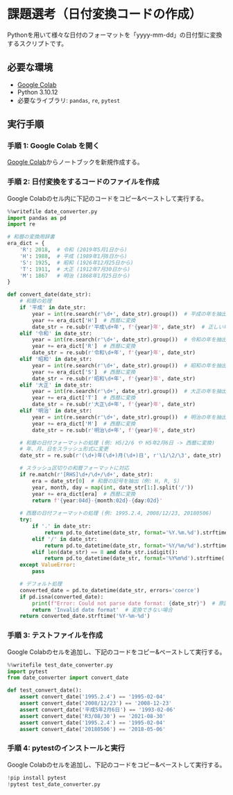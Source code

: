 # 課題選考（日付変換コードの作成）
Pythonを用いて様々な日付のフォーマットを「yyyy-mm-dd」の日付型に変換するスクリプトです。

## 必要な環境
- [Google Colab](https://colab.research.google.com/)
- Python 3.10.12
- 必要なライブラリ: `pandas`, `re`, `pytest`

## 実行手順
### 手順 1: Google Colab を開く
[Google Colab](https://colab.research.google.com/)からノートブックを新規作成する。

### 手順 2: 日付変換をするコードのファイルを作成
Google Colabのセル内に下記のコードをコピー&ペーストして実行する。
```python
%%writefile date_converter.py
import pandas as pd
import re

# 和暦の変換用辞書
era_dict = {
    'R': 2018,  # 令和 (2019年5月1日から)
    'H': 1988,  # 平成 (1989年1月8日から)
    'S': 1925,  # 昭和 (1926年12月25日から)
    'T': 1911,  # 大正 (1912年7月30日から)
    'M': 1867   # 明治 (1868年1月25日から)
}

def convert_date(date_str):
    # 和暦の処理
    if '平成' in date_str:
        year = int(re.search(r'\d+', date_str).group())  # 平成の年を抽出
        year += era_dict['H']  # 西暦に変換
        date_str = re.sub(r'平成\d+年', f'{year}年', date_str)  # 正しい年を置換
    elif '令和' in date_str:
        year = int(re.search(r'\d+', date_str).group())  # 令和の年を抽出
        year += era_dict['R']  # 西暦に変換
        date_str = re.sub(r'令和\d+年', f'{year}年', date_str)
    elif '昭和' in date_str:
        year = int(re.search(r'\d+', date_str).group())  # 昭和の年を抽出
        year += era_dict['S']  # 西暦に変換
        date_str = re.sub(r'昭和\d+年', f'{year}年', date_str)
    elif '大正' in date_str:
        year = int(re.search(r'\d+', date_str).group())  # 大正の年を抽出
        year += era_dict['T']  # 西暦に変換
        date_str = re.sub(r'大正\d+年', f'{year}年', date_str)
    elif '明治' in date_str:
        year = int(re.search(r'\d+', date_str).group())  # 明治の年を抽出
        year += era_dict['M']  # 西暦に変換
        date_str = re.sub(r'明治\d+年', f'{year}年', date_str)

    # 和暦の日付フォーマットの処理 (例: H5/2/6 や H5年2月6日 -> 西暦に変換)
    # 年、月、日をスラッシュ形式に変更
    date_str = re.sub(r'(\d+)年(\d+)月(\d+)日', r'\1/\2/\3', date_str)

    # スラッシュ区切りの和暦フォーマットに対応
    if re.match(r'[RHS]\d+/\d+/\d+', date_str):
        era = date_str[0]  # 和暦の記号を抽出（例: H, R, S）
        year, month, day = map(int, date_str[1:].split('/'))
        year += era_dict[era]  # 西暦に変換
        return f'{year:04d}-{month:02d}-{day:02d}'
    
    # 西暦の日付フォーマットの処理 (例: 1995.2.4, 2008/12/23, 20180506)
    try:
        if '.' in date_str:
            return pd.to_datetime(date_str, format='%Y.%m.%d').strftime('%Y-%m-%d')
        elif '/' in date_str:
            return pd.to_datetime(date_str, format='%Y/%m/%d').strftime('%Y-%m-%d')
        elif len(date_str) == 8 and date_str.isdigit():
            return pd.to_datetime(date_str, format='%Y%m%d').strftime('%Y-%m-%d')
    except ValueError:
        pass

    # デフォルト処理
    converted_date = pd.to_datetime(date_str, errors='coerce')
    if pd.isna(converted_date):
        print(f"Error: Could not parse date format: {date_str}")  # 原因を出力
        return 'Invalid date format'  # 変換できない場合
    return converted_date.strftime('%Y-%m-%d')
```

### 手順 3: テストファイルを作成
Google Colabのセルを追加し、下記のコードをコピー&ペーストして実行する。
```python
%%writefile test_date_converter.py
import pytest
from date_converter import convert_date

def test_convert_date():
    assert convert_date('1995.2.4') == '1995-02-04'
    assert convert_date('2008/12/23') == '2008-12-23'
    assert convert_date('平成5年2月6日') == '1993-02-06'
    assert convert_date('R3/08/30') == '2021-08-30'
    assert convert_date('1995.2.4') == '1995-02-04'
    assert convert_date('20180506') == '2018-05-06'
```

### 手順 4: pytestのインストールと実行
Google Colabのセルを追加し、下記のコードをコピー&ペーストして実行する。
```python
!pip install pytest
!pytest test_date_converter.py
```
